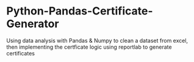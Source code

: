 # Python-Pandas-Certificate-Generator
Using data analysis with Pandas &amp; Numpy to clean a dataset from excel, then implementing the certficate logic using reportlab to generate certificates
